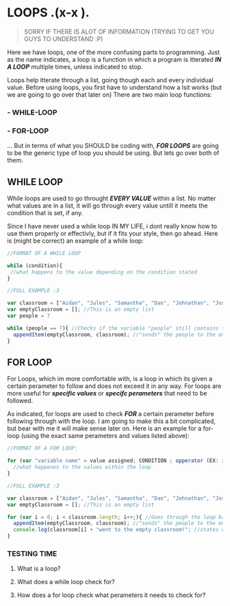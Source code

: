 # LOOPS .(x-x ).
> SORRY IF THERE IS ALOT OF INFORMATION (TRYING TO GET YOU GUYS TO UNDERSTAND :P)

Here we have loops, one of the more confusing parts to programming. Just as the name indicates, a loop is a function in which a program is itterated ***IN A LOOP*** multiple times, unless indicated to stop. 

Loops help itterate through a list, going though each and every individual value. Before using loops, you first have to understand how a lsit works (but we are going to go over that later on) There are two main loop functions:
### - WHILE-LOOP
### - FOR-LOOP
... But in terms of what you SHOULD be coding with, ***FOR LOOPS*** are going to be the generic type of loop you should be using. But lets go over both of them.

## WHILE LOOP
While loops are used to go throught ***EVERY VALUE*** within a list. No matter what values are in a list, it will go through every value untill it meets the condition that is set, if any. 

Since I have never used a while loop IN MY LIFE, i dont really know how to use them properly or effectivly, but if it fits your style, then go ahead. Here is (might be correct) an example of a while loop:
```js
//FORMAT OF A WHILE LOOP

while (condition){
 //what happens to the value depending on the condition stated
}
```
```js
//FULL EXAMPLE :3

var classroom = ["Aidan", "Jules", "Samantha", "Dan", "Johnathan", "Jose", "Sergio"];
var emptyClassroom = []; //This is an empty list
var people = 7

while (people == 7){ //Checks if the variable "people" still contains the number 7
  appendItem(emptyClassroom, classroom); //"sends" the people to the empty classroom
}
```
## FOR LOOP
For Loops, which im more comfortable with, is a loop in which its given a certain perameter to follow and does not exceed it in any way. For loops are more useful for ***specific values*** or ***specifc perameters*** that need to be followed. 

As indicated, for loops are used to check ***FOR*** a certain perameter before following through with the loop. I am going to make this a bit complicated, but bear with me it will make sense later on. Here is an example for a for-loop (using the exact same perameters and values listed above):
```js
//FORMAT OF A FOR LOOP:

for (var "variable name" = value assigned; CONDITION ; opperator (EX: i = i + 1 <- can be rewritten as i++){
  //what happenes to the values within the loop
}
```
```js
//FULL EXAMPLE :3

var classroom = ["Aidan", "Jules", "Samantha", "Dan", "Johnathan", "Jose", "Sergio"];
var emptyClassroom = []; //This is an empty list

for (var i = 0; i < classroom.length; i++;){ //Goes through the loop based on people in classroom
  appendItem(emptyClassroom, classroom); //"sends" the people to the empty classroom
  console.log(classroom[i] + "went to the empty classroom!"; //states who goes to the empty classroom
}
```
### TESTING TIME

1) What is a loop?

2) What does a while loop check for?

3) How does a for loop check what perameters it needs to check for?
